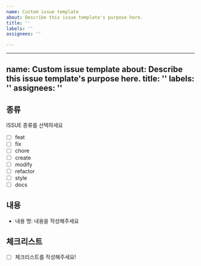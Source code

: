 ```yaml
---
name: Custom issue template
about: Describe this issue template's purpose here.
title: ''
labels: ''
assignees: ''

---
```


---
name: Custom issue template
about: Describe this issue template's purpose here.
title: ''
labels: ''
assignees: ''
---

## 종류

ISSUE 종류를 선택하세요

- [ ] feat
- [ ] fix
- [ ] chore
- [ ] create
- [ ] modify
- [ ] refactor
- [ ] style
- [ ] docs

## 내용

- 내용 명: 내용을 작성해주세요

## 체크리스트

- [ ] 체크리스트를 작성해주세요!
